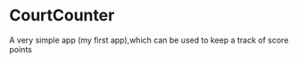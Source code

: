 # CourtCounter
A very simple app (my first app),which can be used to keep a track of score points
  
 

